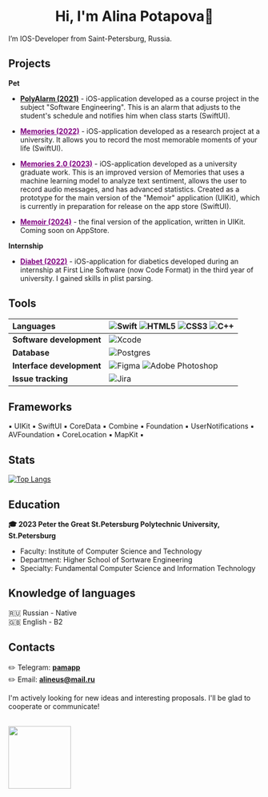 <h1 align="center">Hi, I'm Alina Potapova👋</h1>

I’m IOS-Developer from Saint-Petersburg, Russia.

<h2>Projects</h2>

**Pet**

* <a href="https://github.com/pamapp/Poly_Alarm">**PolyAlarm (2021)**</a> - iOS-application developed as a course project in the subject "Software Engineering". This is an alarm that adjusts to the student's schedule and notifies him when class starts (SwiftUI).

* <a href="https://github.com/pamapp/Memories" style="color: purple;" >**Memories (2022)**</a> - iOS-application developed as a research project at a university. It allows you to record the most memorable moments of your life (SwiftUI).

* <a href="https://github.com/pamapp/Diploma" style="color: purple;" >**Memories 2.0 (2023)**</a> - iOS-application developed as a university graduate work. This is an improved version of Memories that uses a machine learning model to analyze text sentiment, allows the user to record audio messages, and has advanced statistics. Created as a prototype for the main version of the "Memoir" application (UIKit), which is currently in preparation for release on the app store (SwiftUI).

* <a href="https://github.com/pamapp/VladichLessons" style="color: purple;" >**Memoir (2024)**</a> - the final version of the application, written in UIKit. Coming soon on AppStore.

**Internship**

* <a href="https://github.com/pamapp/Diabet" style="color: purple;" >**Diabet (2022)**</a> - iOS-application for diabetics developed during an internship at First Line Software (now Code Format) in the third year of university. I gained skills in plist parsing.

<h2>Tools</h2>

| Languages           | ![Swift](https://img.shields.io/badge/swift-F54A2A?style=for-the-badge&logo=swift&logoColor=white) ![HTML5](https://img.shields.io/badge/html5-%23E34F26.svg?style=for-the-badge&logo=html5&logoColor=white) ![CSS3](https://img.shields.io/badge/css3-%231572B6.svg?style=for-the-badge&logo=css3&logoColor=white) ![C++](https://img.shields.io/badge/c++-%2300599C.svg?style=for-the-badge&logo=c%2B%2B&logoColor=white) |
| :--- | :--- |
| **Software development**   | ![Xcode](https://img.shields.io/badge/Xcode-007ACC?style=for-the-badge&logo=Xcode&logoColor=white) |
| **Database**               | ![Postgres](https://img.shields.io/badge/postgres-%23316192.svg?style=for-the-badge&logo=postgresql&logoColor=white) |
| **Interface development**  | ![Figma](https://img.shields.io/badge/figma-%23F24E1E.svg?style=for-the-badge&logo=figma&logoColor=white) ![Adobe Photoshop](https://img.shields.io/badge/adobe%20photoshop-%2331A8FF.svg?style=for-the-badge&logo=adobe%20photoshop&logoColor=white) |
| **Issue tracking**         | ![Jira](https://img.shields.io/badge/jira-%230A0FFF.svg?style=for-the-badge&logo=jira&logoColor=white) |

<h2>Frameworks</h2>
▪️ UIKit ▪️ SwiftUI ▪️ CoreData ▪️ Combine ▪️ Foundation ▪️ UserNotifications ▪️ AVFoundation ▪️ CoreLocation ▪️ MapKit ▪️

<h2>Stats</h2>

[![Top Langs](https://github-readme-stats.vercel.app/api/top-langs/?username=pamapp&layout=compact&theme=github_dark&langs_count=6&custom_title=Languages&hide=C)](https://github.com/anuraghazra/github-readme-stats)

<h2>Education</h2>

**🎓 2023 Peter the Great St.Petersburg Polytechnic University, St.Petersburg**<br>
* Faculty: Institute of Computer Science and Technology<br>
* Department: Higher School of Sortware Engineering<br>
* Specialty: Fundamental Computer Science and Information Technology

<h2>Knowledge of languages</h2>

🇷🇺 Russian - Native 
<br>
🇬🇧 English - B2

<h2>Contacts</h2>

✏️ Telegram: <a href="https://t.me/pamapp">**pamapp**</a><br>
✏️ Email: <a href="mailto:alineus@mail.ru">**alineus@mail.ru**</a>

I'm actively looking for new ideas and interesting proposals. I'll be glad to cooperate or communicate!
<br>
<br>

<img width="125" src="https://user-images.githubusercontent.com/55293935/171183541-bd41dbdc-37f2-460c-976a-0682f8a4b737.png"/>
